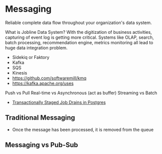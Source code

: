 # Messaging

Reliable complete data flow throughout your organization's data system. 

What is Jobline Data System? With the digitization of business activities, capturing of event log is getting more critical. Systems like OLAP, search, batch processing, recommendation engine, metrics monitoring all lead to huge data integration problem.

* Sidekiq or Faktory
* Kafka
* SQS
* Kinesis
* https://github.com/softwaremill/kmq
* https://kafka.apache.org/uses

Push vs Pull
Real-time vs Asynchronous (act as buffer)
Streaming vs Batch

* [Transactionally Staged Job Drains in Postgres](https://brandur.org/job-drain)

## Traditional Messaging

* Once the message has been processed, it is removed from the queue

## Messaging vs Pub-Sub